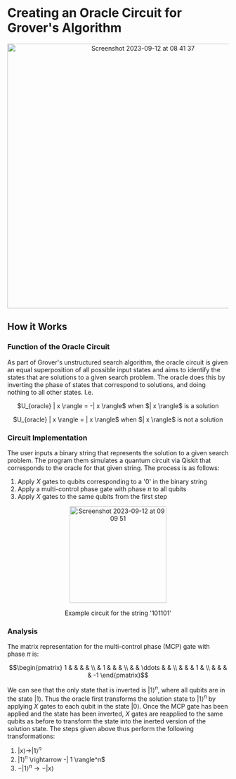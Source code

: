 # Creating an Oracle Circuit for Grover's Algorithm
<p align="center">
  <img width="602" alt="Screenshot 2023-09-12 at 08 41 37" src="https://github.com/matt-jung/oracle-for-grovers-algorithm/assets/133035195/6b601b13-9a38-43e6-bd98-5952cd7c5f37">
</p>

## How it Works
### Function of the Oracle Circuit
As part of Grover's unstructured search algorithm, the oracle circuit is given an equal superposition of all possible input states and aims to identify the states that are solutions to a given search problem. The oracle does this by inverting the phase of states that correspond to solutions, and doing nothing to all other states. I.e.

<p align="center">
  $U_{oracle} | x \rangle = -| x \rangle$ when $| x \rangle$ is a solution
</p>
<p align="center">
  $U_{oracle} | x \rangle = | x \rangle$ when $| x \rangle$ is not a solution
</p>

### Circuit Implementation
The user inputs a binary string that represents the solution to a given search problem. The program them simulates a quantum circuit via Qiskit that corresponds to the oracle for that given string. The process is as follows:

1. Apply $X$ gates to qubits corresponding to a '0' in the binary string
2. Apply a multi-control phase gate with phase $\pi$ to all qubits
3. Apply $X$ gates to the same qubits from the first step
  
<p align="center">
  <img width="220" alt="Screenshot 2023-09-12 at 09 09 51" src="https://github.com/matt-jung/oracle-for-grovers-algorithm/assets/133035195/5fe3b58c-9207-4fc1-bc57-e36518eda148">
</p>
<p align="center">
  Example circuit for the string '101101'
</p>

### Analysis
The matrix representation for the multi-control phase (MCP) gate with phase $\pi$ is:

```math
\begin{pmatrix}
1 &  &  &  &  \\
 & 1 &  &  &  \\
 &  & \ddots &  &  \\
 &  &  & 1 &  \\
 &  &  &  & -1 
\end{pmatrix}
```

We can see that the only state that is inverted is  $| 1 \rangle^n$, where all qubits are in the state $| 1 \rangle$. Thus the oracle first transforms the solution state to $| 1 \rangle^n$ by applying $X$ gates to each qubit in the state $| 0 \rangle$. Once the MCP gate has been applied and the state has been inverted, $X$ gates are reapplied to the same qubits as before to transform the state into the inerted version of the solution state. The steps given above thus perform the following transformations:

1. $| x \rangle \rightarrow | 1 \rangle^n$
2. $| 1 \rangle^n$ \rightarrow -| 1 \rangle^n$
3. $-| 1 \rangle^n \rightarrow -| x \rangle$
